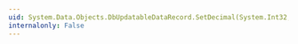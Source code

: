 ```yaml
---
uid: System.Data.Objects.DbUpdatableDataRecord.SetDecimal(System.Int32,System.Decimal)
internalonly: False
---
```

